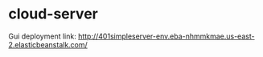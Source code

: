 # cloud-server

Gui deployment link: <http://401simpleserver-env.eba-nhmmkmae.us-east-2.elasticbeanstalk.com/>
